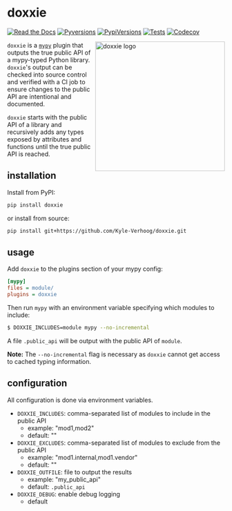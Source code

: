 # doxxie

[![Read the Docs](https://img.shields.io/readthedocs/doxxie?style=for-the-badge)](https://doxxie.readthedocs.io/)
[![Pyversions](https://img.shields.io/pypi/pyversions/doxxie.svg?style=for-the-badge)](https://pypi.org/project/doxxie/)
[![PypiVersions](https://img.shields.io/pypi/v/doxxie.svg?style=for-the-badge)](https://pypi.org/project/doxxie/)
[![Tests](https://img.shields.io/github/workflow/status/Kyle-Verhoog/doxxie/CI?label=Tests&style=for-the-badge)](https://github.com/Kyle-Verhoog/doxxie/actions?query=workflow%3ACI)
[![Codecov](https://img.shields.io/codecov/c/github/Kyle-Verhoog/doxxie?style=for-the-badge)](https://codecov.io/gh/Kyle-Verhoog/doxxie)

<img align="right" src="https://www.dropbox.com/s/gscpfocqxgrjf2f/Photo%202021-03-27%2C%2023%2041%2047.jpg?raw=1" alt="doxxie logo" width="300px"/>

`doxxie` is a [`mypy`](http://mypy-lang.org/) plugin that outputs the true
public API of a mypy-typed Python library. `doxxie`'s output can be checked
into source control and verified with a CI job to ensure changes to the public
API are intentional and documented.


`doxxie` starts with the public API of a library and recursively adds any types
exposed by attributes and functions until the true public API is reached.


## installation

Install from PyPI:

```sh
pip install doxxie
```

or install from source:

```sh
pip install git+https://github.com/Kyle-Verhoog/doxxie.git
```


## usage

Add `doxxie` to the plugins section of your mypy config:

```ini
[mypy]
files = module/
plugins = doxxie
```

Then run `mypy` with an environment variable specifying which modules to
include:

```bash
$ DOXXIE_INCLUDES=module mypy --no-incremental
```

A file `.public_api` will be output with the public API of `module`.

**Note:** The `--no-incremental` flag is necessary as `doxxie` cannot get
access to cached typing information.


## configuration

All configuration is done via environment variables.

- `DOXXIE_INCLUDES`: comma-separated list of modules to include in the public API
  - example: "mod1,mod2"
  - default: ""
- `DOXXIE_EXCLUDES`: comma-separated list of modules to exclude from the public API
  - example: "mod1.internal,mod1.vendor"
  - default: ""
- `DOXXIE_OUTFILE`: file to output the results
  - example: "my_public_api"
  - default: `.public_api`
- `DOXXIE_DEBUG`: enable debug logging
  - default
